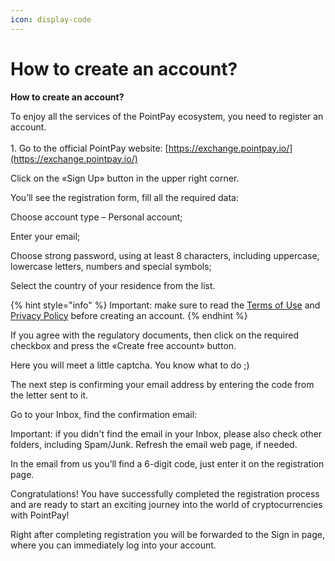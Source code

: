 ```yaml
---
icon: display-code
---
```


# How to create an account?

**How to create an account?**

To enjoy all the services of the PointPay ecosystem, you need to register an account.\
\
1\. Go to the official PointPay website: [https://exchange.pointpay.io/](https://exchange.pointpay.io/)

Click on the «Sign Up» button in the upper right corner.

&#x20;

You’ll see the registration form, fill all the required data:

Choose account type – Personal account;

Enter your email;

Choose strong password, using at least 8 characters, including uppercase, lowercase letters, numbers and special symbols;

Select the country of your residence from the list.

{% hint style="info" %}
Important: make sure to read the [Terms of Use](https://cdn.pointpay.io/Terms_And_Conditions.pdf) and [Privacy Policy](https://cdn.pointpay.io/Privacy_Policy.pdf) before creating an account.
{% endhint %}

If you agree with the regulatory documents, then click on the required checkbox and press the «Create free account» button.

Here you will meet a little captcha. You know what to do ;)

The next step is confirming your email address by entering the code from the letter sent to it.

Go to your Inbox, find the confirmation email:

&#x20;

Important: if you didn't find the email in your Inbox, please also check other folders, including Spam/Junk. Refresh the email web page, if needed.

In the email from us you’ll find a 6-digit code, just enter it on the registration page.

Congratulations! You have successfully completed the registration process and are ready to start an exciting journey into the world of cryptocurrencies with PointPay!

Right after completing registration you will be forwarded to the Sign in page, where you can immediately log into your account.
